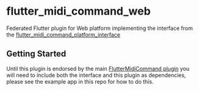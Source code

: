 # flutter_midi_command_web

Federated Flutter plugin for Web platform implementing the interface from the [flutter_midi_command_platform_interface](https://github.com/InvisibleWrench/flutter_midi_command_platform_interface)

## Getting Started

Until this plugin is endorsed by the main [FlutterMidiCommand plugin](https://github.com/InvisibleWrench/FlutterMidiCommand) you will need to include both the interface and this plugin as dependencies, please see the example app in this repo for how to do this.

